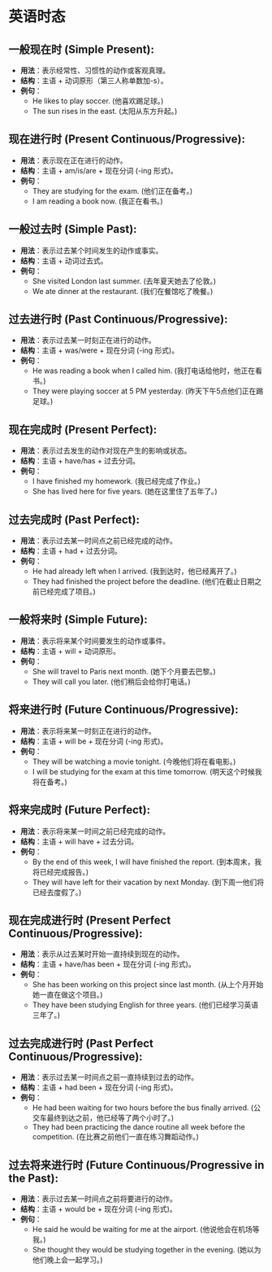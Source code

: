 # 英语时态

## 一般现在时 (Simple Present):

- **用法**：表示经常性、习惯性的动作或客观真理。
- **结构**：主语 + 动词原形（第三人称单数加-s）。
- **例句**：
  - He likes to play soccer. (他喜欢踢足球。)
  - The sun rises in the east. (太阳从东方升起。)

## 现在进行时 (Present Continuous/Progressive):

- **用法**：表示现在正在进行的动作。
- **结构**：主语 + am/is/are + 现在分词 (-ing 形式)。
- **例句**：
  - They are studying for the exam. (他们正在备考。)
  - I am reading a book now. (我正在看书。)

## 一般过去时 (Simple Past):

- **用法**：表示过去某个时间发生的动作或事实。
- **结构**：主语 + 动词过去式。
- **例句**：
  - She visited London last summer. (去年夏天她去了伦敦。)
  - We ate dinner at the restaurant. (我们在餐馆吃了晚餐。)

## 过去进行时 (Past Continuous/Progressive):

- **用法**：表示过去某一时刻正在进行的动作。
- **结构**：主语 + was/were + 现在分词 (-ing 形式)。
- **例句**：
  - He was reading a book when I called him. (我打电话给他时，他正在看书。)
  - They were playing soccer at 5 PM yesterday. (昨天下午5点他们正在踢足球。)

## 现在完成时 (Present Perfect):

- **用法**：表示过去发生的动作对现在产生的影响或状态。
- **结构**：主语 + have/has + 过去分词。
- **例句**：
  - I have finished my homework. (我已经完成了作业。)
  - She has lived here for five years. (她在这里住了五年了。)

## 过去完成时 (Past Perfect):

- **用法**：表示过去某一时间点之前已经完成的动作。
- **结构**：主语 + had + 过去分词。
- **例句**：
  - He had already left when I arrived. (我到达时，他已经离开了。)
  - They had finished the project before the deadline. (他们在截止日期之前已经完成了项目。)

## 一般将来时 (Simple Future):

- **用法**：表示将来某个时间要发生的动作或事件。
- **结构**：主语 + will + 动词原形。
- **例句**：
  - She will travel to Paris next month. (她下个月要去巴黎。)
  - They will call you later. (他们稍后会给你打电话。)

## 将来进行时 (Future Continuous/Progressive):

- **用法**：表示将来某一时刻正在进行的动作。
- **结构**：主语 + will be + 现在分词 (-ing 形式)。
- **例句**：
  - They will be watching a movie tonight. (今晚他们将在看电影。)
  - I will be studying for the exam at this time tomorrow. (明天这个时候我将在备考。)

## 将来完成时 (Future Perfect):

- **用法**：表示将来某一时间之前已经完成的动作。
- **结构**：主语 + will have + 过去分词。
- **例句**：
  - By the end of this week, I will have finished the report. (到本周末，我将已经完成报告。)
  - They will have left for their vacation by next Monday. (到下周一他们将已经去度假了。)

## 现在完成进行时 (Present Perfect Continuous/Progressive):

- **用法**：表示从过去某时开始一直持续到现在的动作。
- **结构**：主语 + have/has been + 现在分词 (-ing 形式)。
- **例句**：
  - She has been working on this project since last month. (从上个月开始她一直在做这个项目。)
  - They have been studying English for three years. (他们已经学习英语三年了。)

## 过去完成进行时 (Past Perfect Continuous/Progressive):

- **用法**：表示过去某一时间点之前一直持续到过去的动作。
- **结构**：主语 + had been + 现在分词 (-ing 形式)。
- **例句**：
  - He had been waiting for two hours before the bus finally arrived. (公交车最终到达之前，他已经等了两个小时了。)
  - They had been practicing the dance routine all week before the competition. (在比赛之前他们一直在练习舞蹈动作。)

## 过去将来进行时 (Future Continuous/Progressive in the Past):

- **用法**：表示过去某一时间点之前将要进行的动作。
- **结构**：主语 + would be + 现在分词 (-ing 形式)。
- **例句**：
  - He said he would be waiting for me at the airport. (他说他会在机场等我。)
  - She thought they would be studying together in the evening. (她以为他们晚上会一起学习。)
